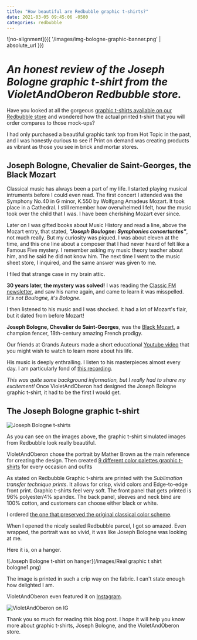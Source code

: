 ```yaml
---
title: "How beautiful are Redbubble graphic t-shirts?"
date: 2021-03-05 09:45:06 -0500
categories: redbubble
---
```



![no-alignment]({{ '/images/img-bologne-graphic-banner.png' | absolute_url }})


# *An honest review of the Joseph Bologne graphic t-shirt from the VioletAndOberon Redbubble store.*


Have you looked at all the gorgeous [graphic t-shirts available on our Redbubble store](https://www.redbubble.com/shop/?iaCode=u-tees&query=violetandoberon&sortOrder=recent&style=m-tee-panel-slim-crew) and wondered how the actual printed t-shirt that you will order compares to those mock-ups?

I had only purchased a beautiful graphic tank top from Hot Topic in the past, and I was honestly curious to see if Print on demand was creating products as vibrant as those you see in brick and mortar stores.

## Joseph Bologne, Chevalier de Saint-Georges, the Black Mozart

Classical music has always been a part of my life. I started playing musical intruments before I could even read. The first concert I attended was the Symphony No.40 in G minor, K.550 by Wolfgang Amadeus Mozart. It took place in a Cathedral. I still remember how overwhelmed I felt, how the music took over the child that I was. I have been cherishing Mozart ever since.

Later on I was gifted books about Music History and read a line, above the Mozart entry, that stated, ***"Joseph Boulogne: Symphonies concertantes"***, not much really. But my curiosity was piqued. I was about eleven at the time, and this one line about a composer that I had never heard of felt like a Famous Five mystery. I remember asking my music theory teacher about him, and he said he did not know him. The next time I went to the music sheet store, I inquired, and the same answer was given to me. 

I filed that strange case in my brain attic. 

**30 years later, the mystery was solved!** I was reading the [Classic FM newsletter](https://www.classicfm.com/discover-music/periods-genres/film-tv/black-mozart-biopic-chevalier-de-saint-georges/), and saw his name again, and came to learn it was misspelled. *It's not Boulogne, it's Bologne.*

I then listened to his music and I was shocked. It had a lot of Mozart's flair, but it dated from before Mozart!

**Joseph Bologne, Chevalier de Saint-Georges**, was the [Black Mozart](https://www.wikiwand.com/en/Chevalier_de_Saint-Georges), a champion fencer, 18th-century amazing French prodigy.

Our friends at Grands Auteurs made a short educational [Youtube video](https://www.google.com/url?sa=t&rct=j&q=&esrc=s&source=web&cd=&cad=rja&uact=8&ved=2ahUKEwi8s8j1wIX0AhUNac0KHd-PD6wQtwJ6BAgGEAM&url=https%3A%2F%2Fwww.youtube.com%2Fwatch%3Fv%3DP4eKVZPXsac&usg=AOvVaw1wdx_byv5Yk_LDwIf_QKrv) that you might wish to watch to learn more about his life.

His music is deeply enthralling. I listen to his masterpieces almost every day. I am particularly fond of [this recording](https://www.youtube.com/watch?v=CqdmuSC1OLw).

*This was quite some background information, but I really had to share my excitement!* Once VioletAndOberon had designed the Joseph Bologne graphic t-shirt, it had to be the first I would get.


## The Joseph Bologne graphic t-shirt

![Joseph Bologne t-shirts](/images/img-gif-bologne-graphic-tees.gif)

As you can see on the images above, the graphic t-shirt simulated images from Redbubble look really beautiful. 

VioletAndOberon chose the portrait by Mather Brown as the main reference for creating the design. Then created [9 different color palettes graphic t-shirts](https://www.redbubble.com/shop/?iaCode=u-tees&query=violetandoberon%20joseph%20bologne&sortOrder=relevant&style=m-tee-panel-slim-crew) for every occasion and oufits

As stated on Redbubble Graphic t-shirts are printed with the *Sublimation transfer technique prints*. It allows for crisp, vivid colors and Edge-to-edge front print. Graphic t-shirts feel very soft. The front panel that gets printed is 96% polyester/4% spandex. The back panel, sleeves and neck bind are 100% cotton, and customers can choose either black or white.

I ordered [the one that preserved the original classical color scheme](https://www.redbubble.com/i/t-shirt/Joseph-Bologne-Chevalier-de-Saint-Georges-classical-portrait-by-VioletAndOberon/82480758.1YYVU).

When I opened the nicely sealed Redbubble parcel, I got so amazed. Even wrapped, the portrait was so vivid, it was like Joseph Bologne was looking at me. 

Here it is, on a hanger. 

![Joseph Bologne t-shirt on hanger](/images/Real graphic t shirt bologne1.png)

The image is printed in such a crip way on the fabric. I can't state enough how delighted I am. 

VioletAndOberon even featured it on [Instagram](https://www.instagram.com/violetandoberon/). 

![VioletAndOberon on IG](/images/img-we-are-on-ig-bologne.png)



Thank you so much for reading this blog post. I hope it will help you know more about graphic t-shirts, Joseph Bologne, and the VioletAndOberon store. 
